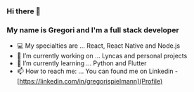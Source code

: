 ### Hi there 👋
### My name is Gregori and I'm a full stack developer

<!--
**gregorispielmann/gregorispielmann** is a ✨ _special_ ✨ repository because its `README.md` (this file) appears on your GitHub profile.
-->

- 💻 My specialties are ... React, React Native and Node.js
- 🔭 I’m currently working on ... Lyncas and personal projects
- 🌱 I’m currently learning ... Python and Flutter
- 📫 How to reach me: ... You can found me on Linkedin - [https://linkedin.com/in/gregorispielmann](Profile)
<!-- 👯 I’m looking to collaborate on ...-->
<!--- 🤔 I’m looking for help with ...-->
<!-- 💬 Ask me about ...-->
<!---- 😄 Pronouns: ...
- ⚡ Fun fact: ...-->
